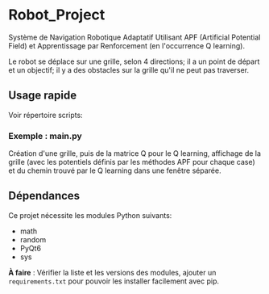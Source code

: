# Robot_Project
Système de Navigation Robotique Adaptatif Utilisant APF (Artificial Potential Field) et Apprentissage par Renforcement (en l'occurrence Q learning).


Le robot se déplace sur une grille, selon 4 directions; il a un point de départ et un objectif; il y a des obstacles sur la grille qu'il ne peut pas traverser.


## Usage rapide

Voir répertoire scripts:

### Exemple : main.py
Création d'une grille, puis de la matrice Q pour le Q learning, affichage de la grille (avec les potentiels définis par les méthodes APF pour chaque case) et du chemin trouvé par le Q learning dans une fenêtre séparée.




## Dépendances

Ce projet nécessite les modules Python suivants:

- math
- random
- PyQt6
- sys


**À faire** : Vérifier la liste et les versions des modules, ajouter un `requirements.txt` pour pouvoir les installer facilement avec pip.